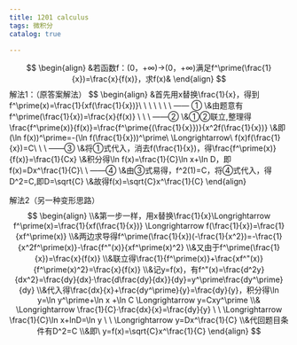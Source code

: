 ```yaml
---
title: 1201 calculus
tags: 微积分
catalog: true

---
```

$$
\begin{align}
&若函数f：(0，+∞)→(0，+∞)满足f^\prime(\frac{1}{x})=\frac{x}{f(x)}，求f(x)&
\end{align}
$$
解法1：（原答案解法）
$$
\begin{align}
&首先用x替换\frac{1}{x}，得到f^\prime(x)=\frac{1}{xf(\frac{1}{x})}\ \ \ \ \ \ \ —— ①
\\&由题意有f^\prime(\frac{1}{x})=\frac{x}{f(x)} \ \ \  ——②
\\&①②联立,整理得\frac{f^\prime(x)}{f(x)}=\frac{f^\prime{(\frac{1}{x}})}{x^2f(\frac{1}{x})}
\\&即(\ln f(x))^\prime=-(\ln f(\frac{1}{x}))^\prime\ \Longrightarrow\ f(x)f(\frac{1}{x})=C\ \ \  ——③
\\&将①式代入，消去f(\frac{1}{x})，得\frac{f^\prime(x)}{f(x)}=\frac{1}{Cx}
\\&积分得\ln f(x)=\frac{1}{C}\ln x+\ln D，即f(x)=Dx^\frac{1}{C}\ \ ——④
\\&由③式易得，f^2(1)=C，将④式代入，得D^2=C,即D=\sqrt{C}
\\&故得f(x)=\sqrt{C}x^\frac{1}{C}
\end{align}



解法2（另一种变形思路）
$$
\begin{align}
\\&第一步一样，用x替换\frac{1}{x}\Longrightarrow f^\prime(x)=\frac{1}{xf(\frac{1}{x})} \Longrightarrow f(\frac{1}{x})=\frac{1}{xf^\prime(x)}
\\&两边求导得f^\prime(\frac{1}{x})(-\frac{1}{x^2})=-\frac{1}{x^2f^\prime(x)}-\frac{f^"(x)}{xf^\prime(x)^2}
\\&又由于f^\prime(\frac{1}{x})=\frac{x}{f(x)}
\\&联立得\frac{1}{f^\prime(x)}+\frac{xf^"(x)}{f^\prime(x)^2}=\frac{x}{f(x)}
\\&记y=f(x)，有f^"(x)=\frac{d^2y}{dx^2}=\frac{dy}{dx}·\frac{d\frac{dy}{dx}}{dy}=y^\prime\frac{dy^\prime}{dy}
\\&代入得\frac{dx}{x}+\frac{dy^\prime}{y}=\frac{dy}{y}，积分得\ln y=\ln y^\prime+\ln x +\ln C \Longrightarrow y=Cxy^\prime
\\& \Longrightarrow \frac{1}{C}·\frac{dx}{x}=\frac{dy}{y} \ \ \Longrightarrow \frac{1}{C}\ln x+lnD=\ln y \ \ \Longrightarrow y=Dx^\frac{1}{C}
\\&代回题目条件有D^2=C
\\&即\ y=f(x)=\sqrt{C}x^\frac{1}{C}
\end{align}
$$

<!--more-->

